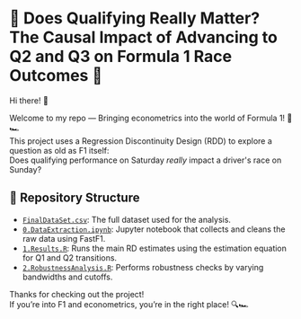 # 🏁 Does Qualifying Really Matter?  The Causal Impact of Advancing to Q2 and Q3 on Formula 1 Race Outcomes  🎯

Hi there! 👋

Welcome to my repo — Bringing econometrics into the world of Formula 1! 🚦🏎️  
This project uses a Regression Discontinuity Design (RDD) to explore a question as old as F1 itself:  
Does qualifying performance on Saturday *really* impact a driver's race on Sunday?

## 📁 Repository Structure

- [`FinalDataSet.csv`](FinalDataSet.csv): The full dataset used for the analysis.
- [`0.DataExtraction.ipynb`](0.DataExtraction.ipynb): Jupyter notebook that collects and cleans the raw data using FastF1.
- [`1.Results.R`](1.Results.R): Runs the main RD estimates using the estimation equation for Q1 and Q2 transitions.
- [`2.RobustnessAnalysis.R`](2.RobustnessAnalysis.R): Performs robustness checks by varying bandwidths and cutoffs.

Thanks for checking out the project!  
If you’re into F1 and econometrics, you’re in the right place! 🔍🏎️


























